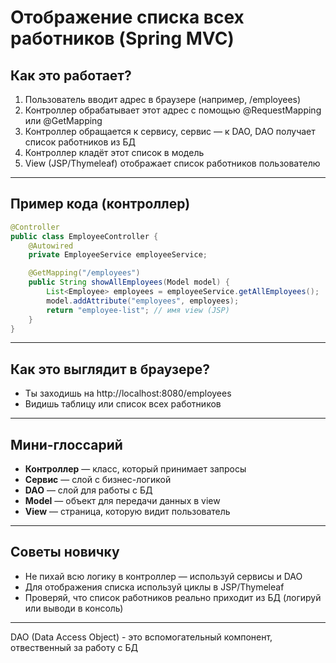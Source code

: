 # Отображение списка всех работников (Spring MVC)

## Как это работает?
1. Пользователь вводит адрес в браузере (например, /employees)
2. Контроллер обрабатывает этот адрес с помощью @RequestMapping или @GetMapping
3. Контроллер обращается к сервису, сервис — к DAO, DAO получает список работников из БД
4. Контроллер кладёт этот список в модель
5. View (JSP/Thymeleaf) отображает список работников пользователю

---

## Пример кода (контроллер)
```java
@Controller
public class EmployeeController {
    @Autowired
    private EmployeeService employeeService;

    @GetMapping("/employees")
    public String showAllEmployees(Model model) {
        List<Employee> employees = employeeService.getAllEmployees();
        model.addAttribute("employees", employees);
        return "employee-list"; // имя view (JSP)
    }
}
```

---

## Как это выглядит в браузере?
- Ты заходишь на http://localhost:8080/employees
- Видишь таблицу или список всех работников

---

## Мини-глоссарий
- **Контроллер** — класс, который принимает запросы
- **Сервис** — слой с бизнес-логикой
- **DAO** — слой для работы с БД
- **Model** — объект для передачи данных в view
- **View** — страница, которую видит пользователь

---

## Советы новичку
- Не пихай всю логику в контроллер — используй сервисы и DAO
- Для отображения списка используй циклы в JSP/Thymeleaf
- Проверяй, что список работников реально приходит из БД (логируй или выводи в консоль)

---

DAO (Data Access Object) - это вспомогательный компонент, отвественный за работу с БД 



